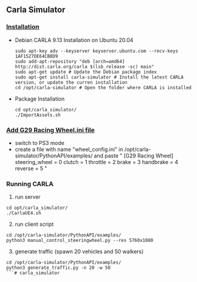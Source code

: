 ## Carla Simulator

### [Installation](https://carla.readthedocs.io/en/0.9.14/start_quickstart/)
- Debian CARLA 9.13 Installation on Ubuntu 20.04
  ```
  sudo apt-key adv --keyserver keyserver.ubuntu.com --recv-keys 1AF1527DE64CB8D9
  sudo add-apt-repository "deb [arch=amd64] http://dist.carla.org/carla $(lsb_release -sc) main"
  sudo apt-get update # Update the Debian package index
  sudo apt-get install carla-simulator # Install the latest CARLA version, or update the curren installation
  cd /opt/carla-simulator # Open the folder where CARLA is installed
  ```
- Package Installation
  ```
  cd opt/carla_simulator/
  ./ImportAssets.sh
  ```

### [Add G29 Racing Wheel.ini file](https://github.com/carla-simulator/carla/issues/2575)
- switch to PS3 mode
- create a file with name "wheel_config.ini" in /opt/carla-simulator/PythonAPI/examples/ and paste
  "
  [G29 Racing Wheel]
  steering_wheel = 0
  clutch = 1
  throttle = 2
  brake = 3
  handbrake = 4
  reverse = 5
  "

### Running CARLA
1. run server
  ```
  cd opt/carla_simulator/
  ./CarlaUE4.sh
  ```
2. run client script
  ```
  cd /opt/carla-simulator/PythonAPI/examples/
  python3 manual_control_steeringwheel.py --res 5760x1080
  ```
3. generate traffic (spawn 20 vehicles and 50 walkers)
```
cd /opt/carla-simulator/PythonAPI/examples/
python3 generate_traffic.py -n 20 -w 50
```# carla_simulator
